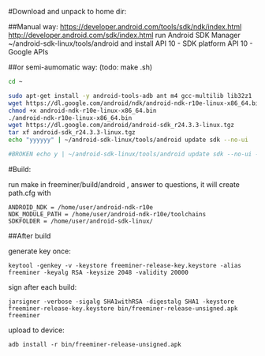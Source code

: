 #Download and unpack to home dir:

##Manual way:
https://developer.android.com/tools/sdk/ndk/index.html
http://developer.android.com/sdk/index.html
run Android SDK Manager
~/android-sdk-linux/tools/android
 and install
  API 10 - SDK platform
  API 10 - Google APIs


##or semi-aumomatic way: (todo: make .sh)


```bash
cd ~

sudo apt-get install -y android-tools-adb ant m4 gcc-multilib lib32z1
wget https://dl.google.com/android/ndk/android-ndk-r10e-linux-x86_64.bin
chmod +x android-ndk-r10e-linux-x86_64.bin
./android-ndk-r10e-linux-x86_64.bin
wget https://dl.google.com/android/android-sdk_r24.3.3-linux.tgz
tar xf android-sdk_r24.3.3-linux.tgz
echo "yyyyyy" | ~/android-sdk-linux/tools/android update sdk --no-ui

#BROKEN echo y | ~/android-sdk-linux/tools/android update sdk --no-ui --filter platform-tool,android-10,build-tools-22.0.1

```


#Build:

run make in freeminer/build/android , answer to questions, it will create path.cfg with
```
ANDROID_NDK = /home/user/android-ndk-r10e
NDK_MODULE_PATH = /home/user/android-ndk-r10e/toolchains
SDKFOLDER = /home/user/android-sdk-linux/
```

##After build

generate key once:
```
keytool -genkey -v -keystore freeminer-release-key.keystore -alias freeminer -keyalg RSA -keysize 2048 -validity 20000
```

sign after each build:
```
jarsigner -verbose -sigalg SHA1withRSA -digestalg SHA1 -keystore freeminer-release-key.keystore bin/freeminer-release-unsigned.apk freeminer
```

upload to device:
```
adb install -r bin/freeminer-release-unsigned.apk
```
